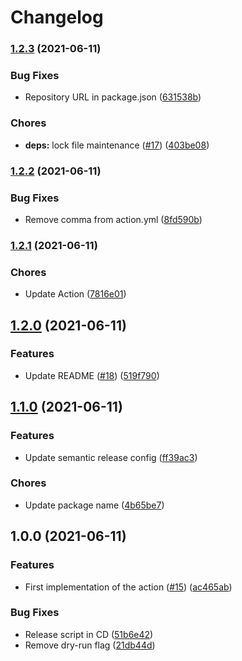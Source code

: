 # Changelog

### [1.2.3](https://github.com/kunalnagarco/action-semantic-pr/compare/v1.2.2...v1.2.3) (2021-06-11)


### Bug Fixes

* Repository URL in package.json ([631538b](https://github.com/kunalnagarco/action-semantic-pr/commit/631538b861f89dbc3d07d930ef50014c4c44da85))


### Chores

* **deps:** lock file maintenance ([#17](https://github.com/kunalnagarco/action-semantic-pr/issues/17)) ([403be08](https://github.com/kunalnagarco/action-semantic-pr/commit/403be0829b638d18dbba2932a8b67c5bc997fdc1))

### [1.2.2](https://github.com/kunalnagarco/action-semantic-pull-request/compare/v1.2.1...v1.2.2) (2021-06-11)


### Bug Fixes

* Remove comma from action.yml ([8fd590b](https://github.com/kunalnagarco/action-semantic-pull-request/commit/8fd590b79e462926b84eff7b0d661142511c3d3a))

### [1.2.1](https://github.com/kunalnagarco/action-semantic-pull-request/compare/v1.2.0...v1.2.1) (2021-06-11)


### Chores

* Update Action ([7816e01](https://github.com/kunalnagarco/action-semantic-pull-request/commit/7816e01b7b15880478152be430c8704e05f9555c))

## [1.2.0](https://github.com/kunalnagarco/action-semantic-pull-request/compare/v1.1.0...v1.2.0) (2021-06-11)


### Features

* Update README ([#18](https://github.com/kunalnagarco/action-semantic-pull-request/issues/18)) ([519f790](https://github.com/kunalnagarco/action-semantic-pull-request/commit/519f790fe0b5df359143f6ebf2e6b00cc6d79d35))

## [1.1.0](https://github.com/kunalnagarco/action-semantic-pull-request/compare/v1.0.0...v1.1.0) (2021-06-11)


### Features

* Update semantic release config ([ff39ac3](https://github.com/kunalnagarco/action-semantic-pull-request/commit/ff39ac3f5965d15f1c46ddc26e0059b381c4329c))


### Chores

* Update package name ([4b65be7](https://github.com/kunalnagarco/action-semantic-pull-request/commit/4b65be7ffcf58a9a07c9d3b849355633f41f3fc9))

## 1.0.0 (2021-06-11)


### Features

* First implementation of the action ([#15](https://github.com/kunalnagarco/action-semantic-pull-request/issues/15)) ([ac465ab](https://github.com/kunalnagarco/action-semantic-pull-request/commit/ac465ab98ab36880b30a9704ac11bc16434647ad))


### Bug Fixes

* Release script in CD ([51b6e42](https://github.com/kunalnagarco/action-semantic-pull-request/commit/51b6e428fcef95fe2bc99dc046cb01eb5250cdb2))
* Remove dry-run flag ([21db44d](https://github.com/kunalnagarco/action-semantic-pull-request/commit/21db44d9728782c12642e4a27b9a65e0bd113fa1))
